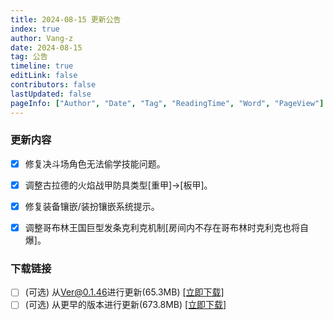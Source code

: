 ```yaml
---
title: 2024-08-15 更新公告
index: true
author: Vang-z
date: 2024-08-15
tag: 公告
timeline: true
editLink: false
contributors: false
lastUpdated: false
pageInfo: ["Author", "Date", "Tag", "ReadingTime", "Word", "PageView"]
---
```


### 更新内容
- [x] 修复决斗场角色无法<a>偷学技能</a>问题。
- [x] 调整<a>古拉德的火焰战甲</a>防具类型<a>[重甲]->[板甲]</a>。
- [x] 修复<a>装备镶嵌/装扮镶嵌</a>系统提示。
- [x] 调整哥布林王国<a>巨型发条克利克</a>机制<a>[房间内不存在哥布林时克利克也将自爆]</a>。


### 下载链接
- [ ] <a>(可选)</a> 从<a>Ver@0.1.46</a>进行更新(65.3MB) [[立即下载]](https://api.noki.icu/pan/cloud189/shareToDown?url=https://cloud.189.cn/web/share?code=z6NJNzZvMZBj&passCode=py2b&fileId)
- [ ] <a>(可选)</a> 从<a>更早的版本</a>进行更新(673.8MB) [[立即下载]](https://api.noki.icu/pan/cloud189/shareToDown?url=https://cloud.189.cn/web/share?code=UzUNZ3Zje6Zf&passCode=zvl6&fileId)

